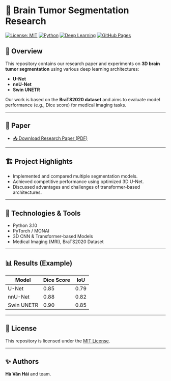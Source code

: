 # 🧠 Brain Tumor Segmentation Research

[![License: MIT](https://img.shields.io/badge/License-MIT-blue.svg)](LICENSE)
[![Python](https://img.shields.io/badge/Python-3.10-blue.svg)](https://www.python.org/)
[![Deep Learning](https://img.shields.io/badge/Deep%20Learning-U--Net%2C%20Swin%20UNETR-orange)](#)
[![GitHub Pages](https://img.shields.io/badge/GitHub-Pages-green)](https://vanhai1231.github.io/brain-tumor-segmentation/)

## 📌 Overview
This repository contains our research paper and experiments on **3D brain tumor segmentation** using various deep learning architectures:
- **U-Net**
- **nnU-Net**
- **Swin UNETR**

Our work is based on the **BraTS2020 dataset** and aims to evaluate model performance (e.g., Dice score) for medical imaging tasks.

---

## 📄 Paper
- [📥 Download Research Paper (PDF)](Phan%20doan%20kh%E1%BB%91i%20u%20n%C3%A3o.pdf)

---

## 🏗️ Project Highlights
- Implemented and compared multiple segmentation models.
- Achieved competitive performance using optimized 3D U-Net.
- Discussed advantages and challenges of transformer-based architectures.

---

## 🚀 Technologies & Tools
- Python 3.10
- PyTorch / MONAI
- 3D CNN & Transformer-based Models
- Medical Imaging (MRI), BraTS2020 Dataset

---

## 📊 Results (Example)
| Model        | Dice Score | IoU    |
|--------------|------------|--------|
| U-Net        | 0.85       | 0.79   |
| nnU-Net      | 0.88       | 0.82   |
| Swin UNETR   | 0.90       | 0.85   |

---

## 📜 License
This repository is licensed under the [MIT License](LICENSE).

---

## ✨ Authors
**Hà Văn Hải** and team.


